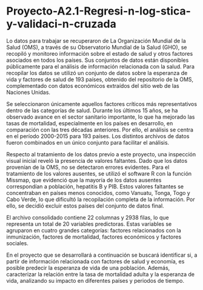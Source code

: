 # Proyecto-A2.1-Regresi-n-log-stica-y-validaci-n-cruzada

Lo datos para trabajar se recuperaron de La Organización Mundial de la Salud (OMS), a través de su Observatorio Mundial de la Salud (GHO), se recopiló y monitoreo información sobre el estado de salud y otros factores asociados en todos los países. Sus conjuntos de datos están disponibles públicamente para el análisis de información relacionada con la salud. Para recopilar los datos se utilizó un conjunto de datos sobre la esperanza de vida y factores de salud de 193 países, obtenido del repositorio de la OMS, complementado con datos económicos extraídos del sitio web de las Naciones Unidas.

Se seleccionaron únicamente aquellos factores críticos más representativos dentro de las categorías de salud. Durante los últimos 15 años, se ha observado avance en el sector sanitario importante, lo que ha mejorado las tasas de mortalidad, especialmente en los países en desarrollo, en comparación con las tres décadas anteriores. Por ello, el análisis se centra en el período 2000-2015 para 193 países. Los distintos archivos de datos fueron combinados en un único conjunto para facilitar el análisis.

Respecto al tratamiento de los datos previo a este proyecto, una inspección visual inicial reveló la presencia de valores faltantes. Dado que los datos provenían de la OMS, no se detectaron errores evidentes. Para el tratamiento de los valores ausentes, se utilizó el software R con la función Missmap, que evidenció que la mayoría de los datos ausentes correspondían a población, hepatitis B y PIB. Estos valores faltantes se concentraban en países menos conocidos, como Vanuatu, Tonga, Togo y Cabo Verde, lo que dificultó la recopilación completa de la información. Por ello, se decidió excluir estos países del conjunto de datos final.

El archivo consolidado contiene 22 columnas y 2938 filas, lo que representa un total de 20 variables predictoras. Estas variables se agruparon en cuatro grandes categorías: factores relacionados con la inmunización, factores de mortalidad, factores económicos y factores sociales.

En el proyecto que se desarrollará a continuación se buscará identificar si, a partir de información relacionada con factores de salud y economía, es posible predecir la esperanza de vida de una población. Además, caracterizar la relación entre la tasa de mortalidad adulta y la esperanza de vida, analizando su impacto en diferentes países y periodos de tiempo.

